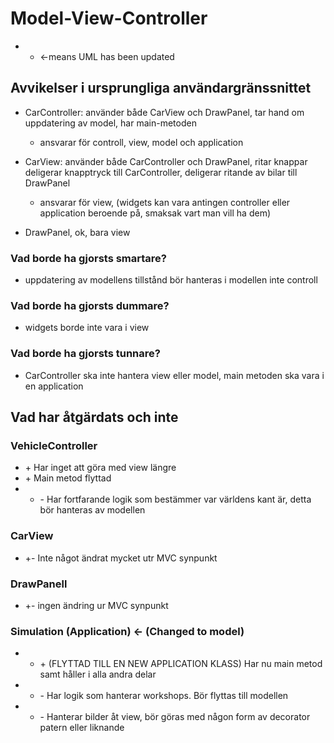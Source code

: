# Model-View-Controller

- - <-means UML has been updated

## Avvikelser i ursprungliga användargränssnittet

- CarController: använder både CarView och DrawPanel, tar hand om uppdatering av model, har main-metoden
    - ansvarar för controll, view, model och application

- CarView: använder både CarController och DrawPanel, ritar knappar deligerar knapptryck till CarController, deligerar ritande av bilar till DrawPanel
    - ansvarar för view, (widgets kan vara antingen controller eller application beroende på, smaksak vart man vill ha dem)

- DrawPanel, ok, bara view

### Vad borde ha gjorsts smartare?

- uppdatering av modellens tillstånd bör hanteras i modellen inte controll

### Vad borde ha gjorsts dummare?

- widgets borde inte vara i view

### Vad borde ha gjorsts tunnare?

- CarController ska inte hantera view eller model, main metoden ska vara i en application

## Vad har åtgärdats och inte

### VehicleController

- \+ Har inget att göra med view längre
- \+ Main metod flyttad
- - \- Har fortfarande logik som bestämmer var världens kant är, detta bör hanteras av modellen

### CarView

- \+\- Inte något ändrat mycket utr MVC synpunkt 

### DrawPanell

- \+\- ingen ändring ur MVC synpunkt

### Simulation (Application) <- (Changed to model)

- - \+ (FLYTTAD TILL EN NEW APPLICATION KLASS) Har nu main metod samt håller i alla andra delar
- - \- Har logik som hanterar workshops. Bör flyttas till modellen
- - \- Hanterar bilder åt view, bör göras med någon form av decorator patern eller liknande
